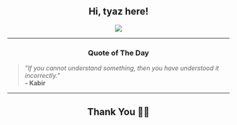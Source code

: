 <h2 align="center"> Hi, tyaz here!</h2>

<p align="center">
<a href="https://github.com/tyazx" alt="github streak"><img src="https://dvst-streak.herokuapp.com/?user=tyazx&theme=tokyonight&fire=DD472C"></a>
</p>

<hr>
<h3 align="center">Quote of The Day</h3>
<p align="center">
<blockquote>
<i>"If you cannot understand something, then you have understood it incorrectly."</i>
<br>
<b>- Kabir</b>
</blockquote>
</p>


<hr>
<h2 align="center">Thank You 🙏🏼</h2>
